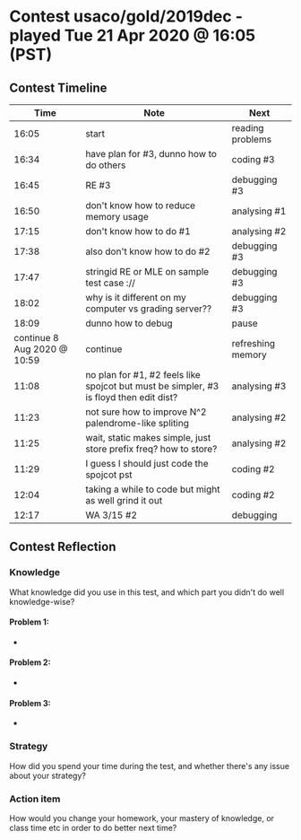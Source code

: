 # Contest usaco/gold/2019dec - played Tue 21 Apr 2020 @ 16:05 (PST)

## Contest Timeline

| Time | Note | Next |
|----|----|----|
16:05 | start | reading problems
16:34 | have plan for #3, dunno how to do others | coding #3
16:45 | RE #3 | debugging #3
16:50 | don't know how to reduce memory usage | analysing #1
17:15 | don't know how to do #1 | analysing #2
17:38 | also don't know how to do #2 | debugging #3
17:47 | stringid RE or MLE on sample test case :// | debugging #3
18:02 | why is it different on my computer vs grading server?? | debugging #3
18:09 | dunno how to debug | pause
continue 8 Aug 2020 @ 10:59 | continue | refreshing memory
11:08 | no plan for #1, #2 feels like spojcot but must be simpler, #3 is floyd then edit dist? | analysing #3
11:23 | not sure how to improve N^2 palendrome-like spliting | analysing #2
11:25 | wait, static makes simple, just store prefix freq? how to store? | analysing #2
11:29 | I guess I should just code the spojcot pst | coding #2
12:04 | taking a while to code but might as well grind it out | coding #2
12:17 | WA 3/15 #2 | debugging

## Contest Reflection

### Knowledge
What knowledge did you use in this test, and which part you didn't do well knowledge-wise?

#### Problem 1:

-

#### Problem 2:

-

#### Problem 3:

-

### Strategy
How did you spend your time during the test, and whether there's any issue about your strategy?

### Action item
How would you change your homework, your mastery of knowledge, or class time etc in order to do better next time?
